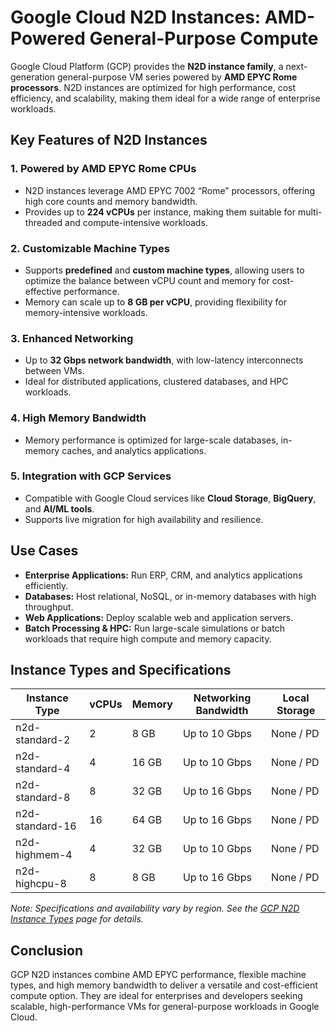 # Google Cloud N2D Instances: AMD-Powered General-Purpose Compute

Google Cloud Platform (GCP) provides the **N2D instance family**, a next-generation general-purpose VM series powered by **AMD EPYC Rome processors**. N2D instances are optimized for high performance, cost efficiency, and scalability, making them ideal for a wide range of enterprise workloads.

## Key Features of N2D Instances

### 1. **Powered by AMD EPYC Rome CPUs**

* N2D instances leverage AMD EPYC 7002 “Rome” processors, offering high core counts and memory bandwidth.
* Provides up to **224 vCPUs** per instance, making them suitable for multi-threaded and compute-intensive workloads.

### 2. **Customizable Machine Types**

* Supports **predefined** and **custom machine types**, allowing users to optimize the balance between vCPU count and memory for cost-effective performance.
* Memory can scale up to **8 GB per vCPU**, providing flexibility for memory-intensive workloads.

### 3. **Enhanced Networking**

* Up to **32 Gbps network bandwidth**, with low-latency interconnects between VMs.
* Ideal for distributed applications, clustered databases, and HPC workloads.

### 4. **High Memory Bandwidth**

* Memory performance is optimized for large-scale databases, in-memory caches, and analytics applications.

### 5. **Integration with GCP Services**

* Compatible with Google Cloud services like **Cloud Storage**, **BigQuery**, and **AI/ML tools**.
* Supports live migration for high availability and resilience.

## Use Cases

* **Enterprise Applications:** Run ERP, CRM, and analytics applications efficiently.
* **Databases:** Host relational, NoSQL, or in-memory databases with high throughput.
* **Web Applications:** Deploy scalable web and application servers.
* **Batch Processing & HPC:** Run large-scale simulations or batch workloads that require high compute and memory capacity.

## Instance Types and Specifications

| Instance Type   | vCPUs | Memory | Networking Bandwidth | Local Storage |
| --------------- | ----- | ------ | -------------------- | ------------- |
| n2d-standard-2  | 2     | 8 GB   | Up to 10 Gbps        | None / PD     |
| n2d-standard-4  | 4     | 16 GB  | Up to 10 Gbps        | None / PD     |
| n2d-standard-8  | 8     | 32 GB  | Up to 16 Gbps        | None / PD     |
| n2d-standard-16 | 16    | 64 GB  | Up to 16 Gbps        | None / PD     |
| n2d-highmem-4   | 4     | 32 GB  | Up to 10 Gbps        | None / PD     |
| n2d-highcpu-8   | 8     | 8 GB   | Up to 16 Gbps        | None / PD     |

*Note: Specifications and availability vary by region. See the [GCP N2D Instance Types](https://cloud.google.com/compute/docs/machine-types#n2d_machine_types) page for details.*

## Conclusion

GCP N2D instances combine AMD EPYC performance, flexible machine types, and high memory bandwidth to deliver a versatile and cost-efficient compute option. They are ideal for enterprises and developers seeking scalable, high-performance VMs for general-purpose workloads in Google Cloud.

